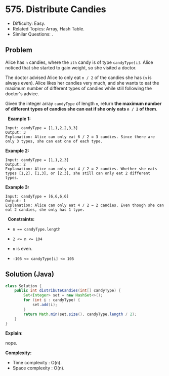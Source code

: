 # 575. Distribute Candies

- Difficulty: Easy.
- Related Topics: Array, Hash Table.
- Similar Questions: .

## Problem

Alice has ```n``` candies, where the ```ith``` candy is of type ```candyType[i]```. Alice noticed that she started to gain weight, so she visited a doctor.

The doctor advised Alice to only eat ```n / 2``` of the candies she has (```n``` is always even). Alice likes her candies very much, and she wants to eat the maximum number of different types of candies while still following the doctor's advice.

Given the integer array ```candyType``` of length ```n```, return **the **maximum** number of different types of candies she can eat if she only eats **```n / 2```** of them**.

 
**Example 1:**

```
Input: candyType = [1,1,2,2,3,3]
Output: 3
Explanation: Alice can only eat 6 / 2 = 3 candies. Since there are only 3 types, she can eat one of each type.
```

**Example 2:**

```
Input: candyType = [1,1,2,3]
Output: 2
Explanation: Alice can only eat 4 / 2 = 2 candies. Whether she eats types [1,2], [1,3], or [2,3], she still can only eat 2 different types.
```

**Example 3:**

```
Input: candyType = [6,6,6,6]
Output: 1
Explanation: Alice can only eat 4 / 2 = 2 candies. Even though she can eat 2 candies, she only has 1 type.
```

 
**Constraints:**


	
- ```n == candyType.length```
	
- ```2 <= n <= 104```
	
- ```n``` is even.
	
- ```-105 <= candyType[i] <= 105```



## Solution (Java)

```java
class Solution {
    public int distributeCandies(int[] candyType) {
        Set<Integer> set = new HashSet<>();
        for (int i : candyType) {
            set.add(i);
        }
        return Math.min(set.size(), candyType.length / 2);
    }
}
```

**Explain:**

nope.

**Complexity:**

* Time complexity : O(n).
* Space complexity : O(n).
